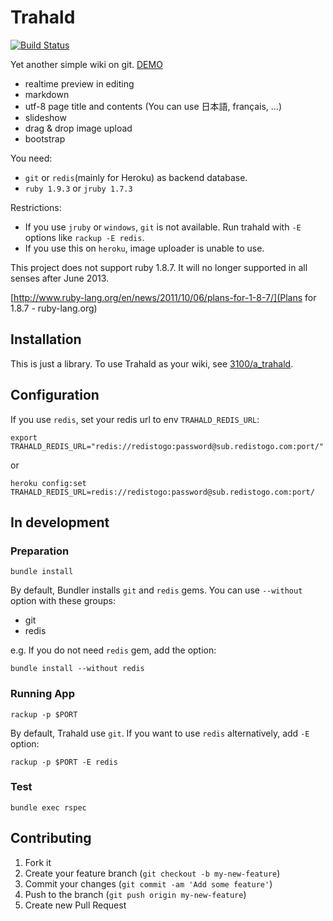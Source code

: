 # Trahald

[![Build Status](https://travis-ci.org/3100/trahald.png?branch=master)](https://travis-ci.org/3100/trahald)

Yet another simple wiki on git. [DEMO](http://trahald.herokuapp.com/home)

* realtime preview in editing
* markdown
* utf-8 page title and contents (You can use 日本語, français, ...)
* slideshow
* drag & drop image upload
* bootstrap

You need:

* `git` or `redis`(mainly for Heroku) as backend database.
* `ruby 1.9.3` or `jruby 1.7.3`

Restrictions:

* If you use `jruby` or `windows`, `git` is not available. Run trahald with `-E` options like `rackup -E redis`.
* If you use this on `heroku`, image uploader is unable to use.

This project does not support ruby 1.8.7.
It will no longer supported in all senses after June 2013.

[http://www.ruby-lang.org/en/news/2011/10/06/plans-for-1-8-7/](Plans for 1.8.7 - ruby-lang.org)

## Installation

This is just a library.
To use Trahald as your wiki, see [3100/a_trahald](https://github.com/3100/a_trahald).

## Configuration

If you use `redis`, set your redis url to env `TRAHALD_REDIS_URL`:

    export TRAHALD_REDIS_URL="redis://redistogo:password@sub.redistogo.com:port/"

or

    heroku config:set TRAHALD_REDIS_URL=redis://redistogo:password@sub.redistogo.com:port/

## In development

### Preparation

```
bundle install
```

By default, Bundler installs `git` and `redis` gems. You can use `--without` option with these groups:

* git
* redis

e.g. If you do not need `redis` gem, add the option:

```
bundle install --without redis
```

### Running App

```
rackup -p $PORT
```

By default, Trahald use `git`. If you want to use `redis` alternatively, add `-E` option:

```
rackup -p $PORT -E redis
```

### Test

```
bundle exec rspec
```

## Contributing

1. Fork it
2. Create your feature branch (`git checkout -b my-new-feature`)
3. Commit your changes (`git commit -am 'Add some feature'`)
4. Push to the branch (`git push origin my-new-feature`)
5. Create new Pull Request
